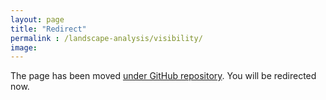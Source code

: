 ```yaml
---
layout: page
title: "Redirect"
permalink : /landscape-analysis/visibility/
image:
---
```


<html>
<head>
<title>Redirection en HTML</title>
 
<meta http-equiv="refresh" content="2; URL=http://www.zoran-cuckovic.from.hr/QGIS-visibility-analysis/">
</head>
 
<body>

The page has been moved  <a href="http://www.zoran-cuckovic.from.hr/QGIS-visibility-analysis/">under GitHub repository</a>. You will be redirected now.  
</body>
 
</html>
